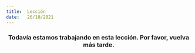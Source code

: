 ```yaml
---
title:  Lección
date:   26/10/2021
---
```


### <center>Todavía estamos trabajando en esta lección. Por favor, vuelva más tarde.</center>